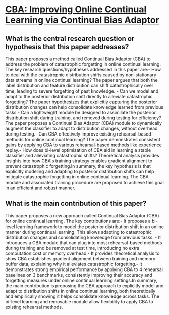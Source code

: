 # [CBA: Improving Online Continual Learning via Continual Bias Adaptor](https://arxiv.org/abs/2308.06925)

## What is the central research question or hypothesis that this paper addresses?

This paper proposes a method called Continual Bias Adaptor (CBA) to address the problem of catastrophic forgetting in online continual learning. The key research questions/hypotheses addressed in this paper are:- How to deal with the catastrophic distribution shifts caused by non-stationary data streams in online continual learning? The paper argues that both the label distribution and feature distribution can shift catastrophically over time, leading to severe forgetting of past knowledge. - Can we model and adapt to the posterior distribution shift directly to alleviate catastrophic forgetting? The paper hypothesizes that explicitly capturing the posterior distribution changes can help consolidate knowledge learned from previous tasks.- Can a lightweight module be designed to assimilate the posterior distribution shift during training, and removed during testing for efficiency? The paper proposes a Continual Bias Adaptor (CBA) module to dynamically augment the classifier to adapt to distribution changes, without overhead during testing.- Can CBA effectively improve existing rehearsal-based methods for online continual learning? The paper demonstrates consistent gains by applying CBA to various rehearsal-based methods like experience replay.- How does bi-level optimization of CBA aid in learning a stable classifier and alleviating catastrophic shifts? Theoretical analysis provides insights into how CBA's training strategy enables gradient alignment to prevent catastrophic forgetting.In summary, the key hypothesis is that explicitly modeling and adapting to posterior distribution shifts can help mitigate catastrophic forgetting in online continual learning. The CBA module and associated training procedure are proposed to achieve this goal in an efficient and robust manner.


## What is the main contribution of this paper?

This paper proposes a new approach called Continual Bias Adaptor (CBA) for online continual learning. The key contributions are:- It proposes a bi-level learning framework to model the posterior distribution shift in an online manner during continual learning. This allows adapting to catastrophic distribution changes and consolidating knowledge from previous tasks. - It introduces a CBA module that can plug into most rehearsal-based methods during training and be removed at test time, introducing no extra computation cost or memory overhead.- It provides theoretical analysis to show CBA establishes gradient alignment between training and memory buffer data, explaining why it alleviates catastrophic forgetting.- It demonstrates strong empirical performance by applying CBA to 4 rehearsal baselines on 3 benchmarks, consistently improving their accuracy and forgetting measures under online continual learning settings.In summary, the main contribution is proposing the CBA approach to explicitly model and adapt to distribution shifts in online continual learning, both theoretically and empirically showing it helps consolidate knowledge across tasks. The bi-level learning and removable module allow flexibility to apply CBA to existing rehearsal methods.
